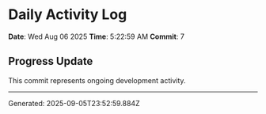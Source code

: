 # Daily Activity Log

**Date**: Wed Aug 06 2025
**Time**: 5:22:59 AM
**Commit**: 7

## Progress Update

This commit represents ongoing development activity.

---
Generated: 2025-09-05T23:52:59.884Z
